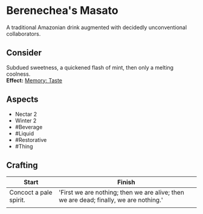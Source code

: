 # Berenechea's Masato
A traditional Amazonian drink augmented with decidedly unconventional collaborators.
## Consider
Subdued sweetness, a quickened flash of mint, then only a melting coolness. <Br>**Effect:** [Memory: Taste](https://uadaf.theevilroot.xyz/rowenarium/element/mem.Taste)
## Aspects
- Nectar 2
- Winter 2
- #Beverage 
- #Liquid 
- #Restorative 
- #Thing 
## Crafting
| Start                  | Finish                                                                                |
| ---------------------- | ------------------------------------------------------------------------------------- |
| Concoct a pale spirit. | 'First we are nothing; then we are alive; then we are dead; finally, we are nothing.' |
|                        |                                                                                       |
